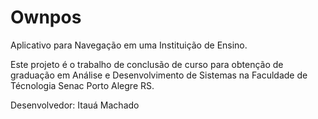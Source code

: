 # Ownpos
Aplicativo para Navegação em uma Instituição de Ensino.

Este projeto é o trabalho de conclusão de curso para obtenção de graduação em Análise e Desenvolvimento de Sistemas na Faculdade de Técnologia Senac Porto Alegre RS.

Desenvolvedor: Itauá Machado
